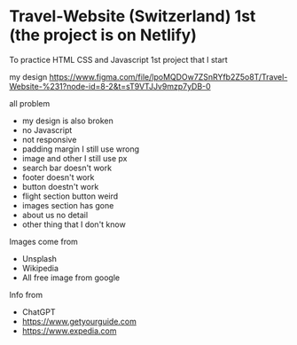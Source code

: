 # Travel-Website (Switzerland) 1st (the project is on Netlify)

To practice HTML CSS and Javascript 1st project that I start

my design https://www.figma.com/file/lpoMQDOw7ZSnRYfb2Z5o8T/Travel-Website-%231?node-id=8-2&t=sT9VTJJv9mzp7yDB-0

all problem 
- my design is also broken
- no Javascript
- not responsive
- padding margin I still use wrong
- image and other I still use px
- search bar doesn't work 
- footer doesn't work
- button doestn't work
- flight section button weird
- images section has gone
- about us no detail
- other thing that I don't know

Images come from 
- Unsplash
- Wikipedia
- All free image from google

Info from 
- ChatGPT
- https://www.getyourguide.com
- https://www.expedia.com
